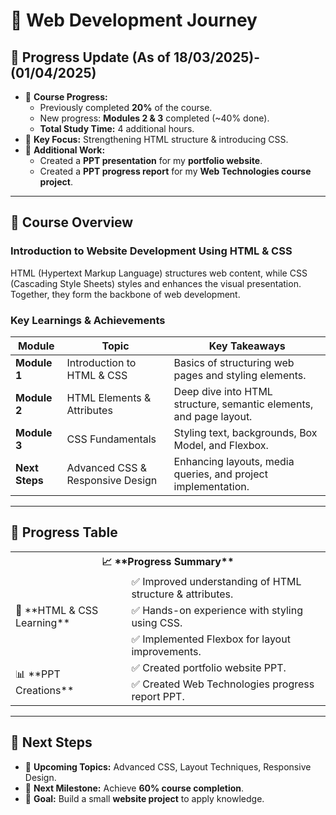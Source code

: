 # 📌 Web Development Journey

## 🚀 Progress Update (As of 18/03/2025)-(01/04/2025)

- 📌 **Course Progress:**
  - Previously completed **20%** of the course.
  - New progress: **Modules 2 & 3** completed (~40% done).
  - **Total Study Time:** 4 additional hours.
- 📌 **Key Focus:** Strengthening HTML structure & introducing CSS.
- 📌 **Additional Work:**
  - Created a **PPT presentation** for my **portfolio website**.
  - Created a **PPT progress report** for my **Web Technologies course project**.

---

## 📜 Course Overview

### **Introduction to Website Development Using HTML & CSS**

HTML (Hypertext Markup Language) structures web content, while CSS (Cascading Style Sheets) styles and enhances the visual presentation. Together, they form the backbone of web development.

### **Key Learnings & Achievements**

| **Module** | **Topic** | **Key Takeaways** |
|-----------|----------|------------------|
| **Module 1** | Introduction to HTML & CSS | Basics of structuring web pages and styling elements. |
| **Module 2** | HTML Elements & Attributes | Deep dive into HTML structure, semantic elements, and page layout. |
| **Module 3** | CSS Fundamentals | Styling text, backgrounds, Box Model, and Flexbox. |
| **Next Steps** | Advanced CSS & Responsive Design | Enhancing layouts, media queries, and project implementation. |

---

## 📌 Progress Table

<table>
  <tr>
    <th colspan="2">📈 **Progress Summary**</th>
  </tr>
  <tr>
    <td rowspan="3">📝 **HTML & CSS Learning**</td>
    <td>✅ Improved understanding of HTML structure & attributes.</td>
  </tr>
  <tr>
    <td>✅ Hands-on experience with styling using CSS.</td>
  </tr>
  <tr>
    <td>✅ Implemented Flexbox for layout improvements.</td>
  </tr>
  <tr>
    <td rowspan="2">📊 **PPT Creations**</td>
    <td>✅ Created portfolio website PPT.</td>
  </tr>
  <tr>
    <td>✅ Created Web Technologies progress report PPT.</td>
  </tr>
</table>

---

## 🎯 Next Steps

- 📌 **Upcoming Topics:** Advanced CSS, Layout Techniques, Responsive Design.
- 📌 **Next Milestone:** Achieve **60% course completion**.
- 📌 **Goal:** Build a small **website project** to apply knowledge.



